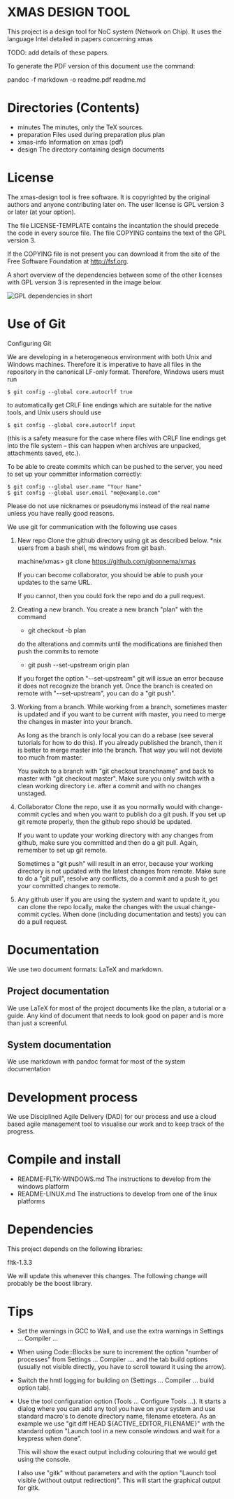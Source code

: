 XMAS DESIGN TOOL
================

This project is a design tool for NoC system (Network on Chip).
It uses the language Intel detailed in papers concerning xmas 

TODO: add details of these papers.

To generate the PDF version of this document use the command:

pandoc -f markdown -o readme.pdf readme.md


Directories (Contents)
======================

- minutes			The minutes, only the TeX sources.
- preparation	 	Files used during preparation plus plan
- xmas-info			Information on xmas (pdf)
- design			The directory containing design documents

License
=======

The xmas-design tool is free software. It is copyrighted by
the original authors and anyone contributing later on. The
user license is GPL version 3 or later (at your option).

The file LICENSE-TEMPLATE contains the incantation the should
precede the code in every source file. The file COPYING contains
the text of the GPL version 3. 

If the COPYING file is not present you can download it from
the site of the Free Software Foundation at http://fsf.org.

A short overview of the dependencies between some of the 
other licenses with GPL version 3 is represented
in the image below.

![GPL dependencies in short](quick-guide-gplv3-compatibility.png)

Use of Git
==========

Configuring Git

We are developing in a heterogeneous environment with both Unix and Windows
machines. Therefore it is imperative to have all files in the repository in the
canonical LF-only format. Therefore, Windows users must run

~~~~~~~~~~~~~~~~~~
$ git config --global core.autocrlf true
~~~~~~~~~~~~~~~~~~

to automatically get CRLF line endings which are suitable for the native tools,
and Unix users should use

~~~~~~~~~~~~~~~~~~
$ git config --global core.autocrlf input
~~~~~~~~~~~~~~~~~~

(this is a safety measure for the case where files with CRLF line endings get
into the file system – this can happen when archives are unpacked, attachments
saved, etc.).

To be able to create commits which can be pushed to the server, you need to set
up your committer information correctly:

~~~~~~~~~~~~~~~~~~
$ git config --global user.name "Your Name"
$ git config --global user.email "me@example.com"
~~~~~~~~~~~~~~~~~~

Please do not use nicknames or pseudonyms instead of the real name unless you
have really good reasons.

We use git for communication with the following use cases

1. New repo
	Clone the github directory using git as described below.
	*nix users from a bash shell, ms windows from git bash.

	machine/xmas> git clone https://github.com/gbonnema/xmas

	If you can become collaborator, you should be able to push
	your updates to the same URL.

	If you cannot, then you could fork the repo and do a pull 
	request.

2. Creating a new branch.
	You create a new branch "plan" with the command

	* git checkout -b plan
	
	do the alterations and commits until the modifications are finished
	then push the commits to remote

	* git push --set-upstream origin plan

	If you forget the option "--set-upstream" git will issue an error
	because it does not recognize the branch yet. Once the branch
	is created on remote with "--set-upstream", you can do a "git push".

3. Working from a branch.
	While working from a branch, sometimes master is updated and 
	if you want to be current with master, you need to merge the 
	changes in master into your branch.

	As long as the branch is only local you can do a rebase (see 
	several tutorials for how to do this). If you already published
	the branch, then it is better to merge master into the branch. That
	way you will not deviate too much from master.

	You switch to a branch with "git checkout branchname" and
	back to master with "git checkout master". Make sure you
	only switch with a clean working directory  i.e. after
	a commit and with no changes unstaged.

2. Collaborator
	Clone the repo, use it as you normally would with
	change-commit cycles and when you want to publish do a
	git push. If you set up git remote properly, then 
	the github repo should be updated.

	If you want to update your working directory with any
	changes from github, make sure you committed and then do
	a git pull. Again, remember to set up git remote.

	Sometimes a "git push" will result in an error, because
	your working directory is not updated with the latest
	changes from remote. Make sure to do a "git pull", resolve
	any conflicts, do a commit and a push to get your committed 
	changes to remote.

3. Any github user
	If you are using the system and want to update it, you
	can clone the repo locally, make the changes with the
	usual change-commit cycles. When done (including
	documentation and tests) you can do a pull request.

Documentation
=============

We use two document formats: LaTeX and markdown. 

Project documentation
---------------------
We use LaTeX for most of the project documents like the plan, a tutorial or a guide. 
Any kind of document that needs to look good on paper and is more than just a screenful.

System documentation
--------------------
We use markdown with pandoc format for most of the system documentation 

Development process
===================

We use Disciplined Agile Delivery (DAD) for our process and use a cloud based
agile management tool to visualise our work and to keep track of the progress.

Compile and install
===================

- README-FLTK-WINDOWS.md	The instructions to develop from the windows platform
- README-LINUX.md			The instructions to develop from one of the linux platforms

Dependencies
============

This project depends on the following libraries:

fltk-1.3.3

We will update this whenever this changes. The following change will probably be the
boost library.

Tips
====

- Set the warnings in GCC to Wall, and use the extra warnings in Settings ... Compiler ...

- When using Code::Blocks be sure to increment the option "number of processes"
  from Settings ... Compiler .... and the tab build options (usually not visible
  directly, you have to scroll toward it using the arrow).

- Switch the hmtl logging for building on (Settings ... Compiler ... build option tab).

- Use the tool configuration option (Tools ... Configure Tools ...). It starts
  a dialog where you can add any tool you have on your system and use standard
  macro's to denote directory name, filename etcetera. As an example we use
  "git diff HEAD ${ACTIVE\_EDITOR\_FILENAME}" with the standard option "Launch
  tool in a new console windows and wait for a keypress when done".

  This will show the exact output including colouring that we would get
  using the console.

  I also use "gitk" without parameters and with the option "Launch tool visible (without output redirection)".
  This will start the graphical output for gitk.
